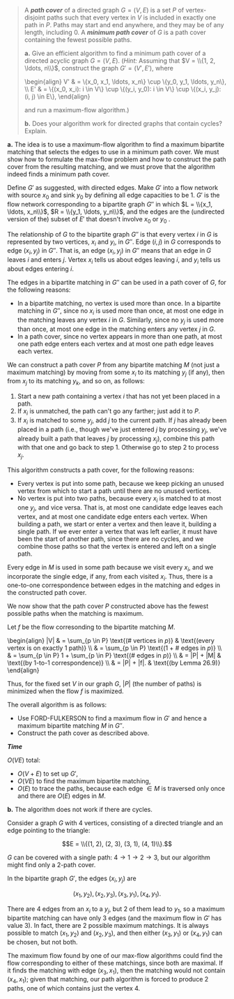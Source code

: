 > A ***path cover*** of a directed graph $G = (V, E)$ is a set $P$ of vertex-disjoint paths such that every vertex in $V$ is included in exactly one path in $P$. Paths may start and end anywhere, and they may be of any length, including $0$. A ***minimum path cover*** of $G$ is a path cover containing the fewest possible paths.
>
> **a.** Give an efficient algorithm to find a minimum path cover of a directed acyclic graph $G = (V, E)$. ($\textit{Hint:}$ Assuming that $V = \\{1, 2, \ldots, n\\}$, construct the graph $G' = (V', E')$, where
>
> \begin{align}
> V' & = \\{x_0, x_1, \ldots, x_n\\} \cup \\{y_0, y_1, \ldots, y_n\\}, \\\\
> E' & = \\{(x_0, x_i): i \in V\\} \cup \\{(y_i, y_0): i \in V\\} \cup \\{(x_i, y_j): (i, j) \in E\\},
> \end{align}
>
> and run a maximum-flow algorithm.)
>
> **b.** Does your algorithm work for directed graphs that contain cycles? Explain.

**a.** The idea is to use a maximum-flow algorithm to find a maximum bipartite matching that selects the edges to use in a minimum path cover. We must show how to formulate the max-flow problem and how to construct the path cover from the resulting matching, and we must prove that the algorithm indeed finds a minimum path cover.

Define $G'$ as suggested, with directed edges. Make $G'$ into a flow network with source $x_0$ and sink $y_0$ by defining all edge capacities to be $1$. $G'$ is the flow network corresponding to a bipartite graph $G''$ in which $L = \\{x_1, \ldots, x_n\\}$, $R = \\{y_1, \ldots, y_n\\}$, and the edges are the (undirected version of the) subset of $E'$ that doesn't involve $x_0$ or $y_0$ .

The relationship of $G$ to the bipartite graph $G''$ is that every vertex $i$ in $G$ is represented by two vertices, $x_i$ and $y_i$, in $G''$. Edge $(i, j)$ in $G$ corresponds to edge $(x_i, y_j)$ in $G''$. That is, an edge $(x_i, y_j)$ in $G''$ means that an edge in $G$ leaves $i$ and enters $j$. Vertex $x_i$ tells us about edges leaving $i$, and $y_i$ tells us about edges entering $i$.

The edges in a bipartite matching in $G''$ can be used in a path cover of $G$, for the following reasons:

- In a bipartite matching, no vertex is used more than once. In a bipartite matching in $G''$, since no $x_i$ is used more than once, at most one edge in the matching leaves any vertex $i$ in $G$. Similarly, since no $y_j$ is used more than once, at most one edge in the matching enters any vertex $j$ in $G$.
- In a path cover, since no vertex appears in more than one path, at most one path edge enters each vertex and at most one path edge leaves each vertex.

We can construct a path cover $P$ from any bipartite matching $M$ (not just a maximum matching) by moving from some $x_i$ to its matching $y_j$ (if any), then from $x_j$ to its matching $y_k$, and so on, as follows:

1. Start a new path containing a vertex $i$ that has not yet been placed in a path.
2. If $x_i$ is unmatched, the path can't go any farther; just add it to $P$.
3. If $x_i$ is matched to some $y_j$, add $j$ to the current path. If $j$ has already been placed in a path (i.e., though we've just entered $j$ by processing $y_j$, we've already built a path that leaves $j$ by processing $x_j$), combine this path with that one and go back to step 1. Otherwise go to step 2 to process $x_j$.

This algorithm constructs a path cover, for the following reasons:

- Every vertex is put into some path, because we keep picking an unused vertex from which to start a path until there are no unused vertices.
- No vertex is put into two paths, because every $x_i$ is matched to at most one $y_j$, and vice versa. That is, at most one candidate edge leaves each vertex, and at most one candidate edge enters each vertex. When building a path, we start or enter a vertex and then leave it, building a single path. If we ever enter a vertex that was left earlier, it must have been the start of another path, since there are no cycles, and we combine those paths so that the vertex is entered and left on a single path.

Every edge in $M$ is used in some path because we visit every $x_i$, and we incorporate the single edge, if any, from each visited $x_i$. Thus, there is a one-to-one correspondence between edges in the matching and edges in the constructed path cover.

We now show that the path cover $P$ constructed above has the fewest possible paths when the matching is maximum.

Let $f$ be the flow corresonding to the bipartite matching $M$.

\begin{align}
|V| & = \sum_{p \in P} \text{(\# vertices in $p$)} & \text{(every vertex is on exactly 1 path)} \\\\
    & = \sum_{p \in P} \text{(1 + \# edges in $p$)} \\\\
    & = \sum_{p \in P} 1 + \sum_{p \in P} \text{(\# edges in $p$)} \\\\
    & = |P| + |M|                                 & \text{(by 1-to-1 correspondence)} \\\\
    & = |P| + |f|.                                & \text{(by Lemma 26.9)}
\end{align}

Thus, for the fixed set $V$ in our graph $G$, $|P|$ (the number of paths) is minimized when the flow $f$ is maximized.

The overall algorithm is as follows:

- Use $\text{FORD-FULKERSON}$ to find a maximum flow in $G'$ and hence a maximum bipartite matching $M$ in $G''$.
- Construct the path cover as described above.

***Time***

$O(VE)$ total:

- $O(V + E)$ to set up $G'$, 
- $O(VE)$ to find the maximum bipartite matching,
- $O(E)$ to trace the paths, because each edge $\in M$ is traversed only once and there are $O(E)$ edges in $M$.

**b.** The algorithm does not work if there are cycles.

Consider a graph $G$ with $4$ vertices, consisting of a directed triangle and an edge pointing to the triangle:

$$E = \\{(1, 2), (2, 3), (3, 1), (4, 1)\\}.$$

$G$ can be covered with a single path: $4 \to 1 \to 2 \to 3$, but our algorithm might find only a $2$-path cover.

In the bipartite graph $G'$, the edges $(x_i, y_j)$ are

$$(x_1, y_2), (x_2, y_3), (x_3, y_1), (x_4, y_1).$$

There are $4$ edges from an $x_i$ to a $y_j$, but $2$ of them lead to $y_1$, so a maximum bipartite matching can have only $3$ edges (and the maximum flow in $G'$ has value $3$). In fact, there are $2$ possible maximum matchings. It is always possible to match $(x_1, y_2)$ and $(x_2, y_3)$, and then either $(x_3, y_1)$ or $(x_4, y_1)$ can be chosen, but not both.

The maximum flow found by one of our max-flow algorithms could find the flow corresponding to either of these matchings, since both are maximal. If it finds the matching with edge $(x_3, x_1)$, then the matching would not contain $(x_4, x_1)$; given that matching, our path algorithm is forced to produce $2$ paths, one of which contains just the vertex $4$.
